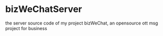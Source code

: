 bizWeChatServer
===============

the server source code of my project bizWeChat, an opensource ott msg project for business
